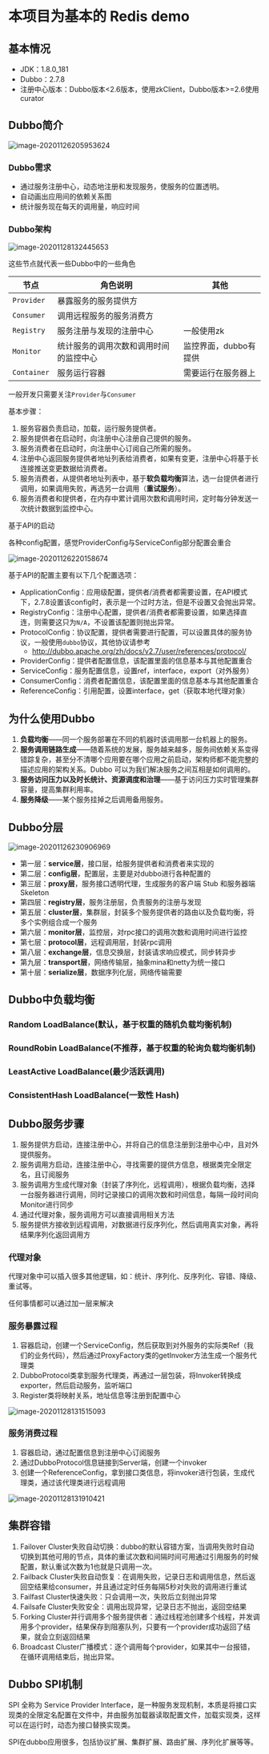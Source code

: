 # 本项目为基本的 Redis demo

## 基本情况

* JDK：1.8.0_181
* Dubbo：2.7.8
* 注册中心版本：Dubbo版本<2.6版本，使用zkClient，Dubbo版本>=2.6使用curator

## Dubbo简介

![image-20201126205953624](img/image-20201126205953624.png)

### Dubbo需求

* 通过服务注册中心，动态地注册和发现服务，使服务的位置透明。
* 自动画出应用间的依赖关系图
* 统计服务现在每天的调用量，响应时间

### Dubbo架构

![image-20201128132445653](img/image-20201128132445653.png)

这些节点就代表一些Dubbo中的一些角色

| 节点        | 角色说明                               | 其他                  |
| ----------- | -------------------------------------- | --------------------- |
| `Provider`  | 暴露服务的服务提供方                   |                       |
| `Consumer`  | 调用远程服务的服务消费方               |                       |
| `Registry`  | 服务注册与发现的注册中心               | 一般使用zk            |
| `Monitor`   | 统计服务的调用次数和调用时间的监控中心 | 监控界面，dubbo有提供 |
| `Container` | 服务运行容器                           | 需要运行在服务器上    |

一般开发只需要关注`Provider`与`Consumer`

基本步骤：

1. 服务容器负责启动，加载，运行服务提供者。
2. 服务提供者在启动时，向注册中心注册自己提供的服务。
3. 服务消费者在启动时，向注册中心订阅自己所需的服务。
4. 注册中心返回服务提供者地址列表给消费者，如果有变更，注册中心将基于长连接推送变更数据给消费者。
5. 服务消费者，从提供者地址列表中，基于**软负载均衡**算法，选一台提供者进行调用，如果调用失败，再选另一台调用（**重试服务**）。
6. 服务消费者和提供者，在内存中累计调用次数和调用时间，定时每分钟发送一次统计数据到监控中心。

基于API的启动

各种config配置，感觉ProviderConfig与ServiceConfig部分配置会重合

![image-20201126220158674](img/image-20201126220158674.png)

基于API的配置主要有以下几个配置选项：

* ApplicationConfig：应用级配置，提供者/消费者都需要设置，在API模式下，2.7.8设置该config时，表示是一个过时方法，但是不设置又会抛出异常。
* RegistryConfig：注册中心配置，提供者/消费者都需要设置，如果选择直连，则需要这只为`N/A`，不设置该配置则抛出异常。
* ProtocolConfig：协议配置，提供者需要进行配置，可以设置具体的服务协议，一般使用`dubbo`协议，其他协议请参考
  * http://dubbo.apache.org/zh/docs/v2.7/user/references/protocol/
* ProviderConfig：提供者配置信息，该配置里面的信息基本与其他配置重合
* ServiceConfig：服务配置信息，设置ref，interface，export（对外服务）
* ConsumerConfig：消费者配置信息，该配置里面的信息基本与其他配置重合
* ReferenceConfig：引用配置，设置interface，get（获取本地代理对象）

## 为什么使用Dubbo

1. **负载均衡**——同一个服务部署在不同的机器时该调用那一台机器上的服务。
2. **服务调用链路生成**——随着系统的发展，服务越来越多，服务间依赖关系变得错踪复杂，甚至分不清哪个应用要在哪个应用之前启动，架构师都不能完整的描述应用的架构关系。Dubbo 可以为我们解决服务之间互相是如何调用的。
3. **服务访问压力以及时长统计、资源调度和治理**——基于访问压力实时管理集群容量，提高集群利用率。
4. **服务降级**——某个服务挂掉之后调用备用服务。

## Dubbo分层

![image-20201126230906969](img/image-20201126230906969.png)

- 第一层：**service层**，接口层，给服务提供者和消费者来实现的
- 第二层：**config层**，配置层，主要是对dubbo进行各种配置的
- 第三层：**proxy层**，服务接口透明代理，生成服务的客户端 Stub 和服务器端 Skeleton
- 第四层：**registry层**，服务注册层，负责服务的注册与发现
- 第五层：**cluster层**，集群层，封装多个服务提供者的路由以及负载均衡，将多个实例组合成一个服务
- 第六层：**monitor层**，监控层，对rpc接口的调用次数和调用时间进行监控
- 第七层：**protocol层**，远程调用层，封装rpc调用
- 第八层：**exchange层**，信息交换层，封装请求响应模式，同步转异步
- 第九层：**transport层**，网络传输层，抽象mina和netty为统一接口
- 第十层：**serialize层**，数据序列化层，网络传输需要

## Dubbo中负载均衡

### Random LoadBalance(默认，基于权重的随机负载均衡机制)

### RoundRobin LoadBalance(不推荐，基于权重的轮询负载均衡机制)

### LeastActive LoadBalance(最少活跃调用)

### ConsistentHash LoadBalance(一致性 Hash)

## Dubbo服务步骤

1. 服务提供方启动，连接注册中心，并将自己的信息注册到注册中心中，且对外提供服务。
2. 服务调用方启动，连接注册中心，寻找需要的提供方信息，根据类完全限定名，且订阅服务
3. 服务调用方生成代理对象（封装了序列化，远程调用），根据负载均衡，选择一台服务器进行调用，同时记录接口的调用次数和时间信息，每隔一段时间向Monitor进行同步
4. 通过代理对象，服务调用方可以直接调用相关方法
5. 服务提供方接收到远程调用，对数据进行反序列化，然后调用真实对象，再将结果序列化返回调用方

### 代理对象

代理对象中可以插入很多其他逻辑，如：统计、序列化、反序列化、容错、降级、重试等。

任何事情都可以通过加一层来解决

### 服务暴露过程

1. 容器启动，创建一个ServiceConfig，然后获取到对外服务的实际类Ref（我们的业务代码），然后通过ProxyFactory类的getInvoker方法生成一个服务代理类
2. DubboProtocol类拿到服务代理类，再通过一层包装，将Invoker转换成exporter，然后启动服务，监听端口
3. Register类将映射关系，地址信息等注册到配置中心

![image-20201128131515093](img/image-20201128131515093.png)

### 服务消费过程

1. 容器启动，通过配置信息到注册中心订阅服务
2. 通过DubboProtocol信息链接到Server端，创建一个invoker
3. 创建一个ReferenceConfig，拿到接口类信息，将invoker进行包装，生成代理类，通过该代理类进行远程调用

![image-20201128131910421](img/image-20201128131910421.png)

## 集群容错

1. Failover Cluster失败自动切换：dubbo的默认容错方案，当调用失败时自动切换到其他可用的节点，具体的重试次数和间隔时间可用通过引用服务的时候配置，默认重试次数为1也就是只调用一次。
2. Failback Cluster失败自动恢复：在调用失败，记录日志和调用信息，然后返回空结果给consumer，并且通过定时任务每隔5秒对失败的调用进行重试
3. Failfast Cluster快速失败：只会调用一次，失败后立刻抛出异常
4. Failsafe Cluster失败安全：调用出现异常，记录日志不抛出，返回空结果
5. Forking Cluster并行调用多个服务提供者：通过线程池创建多个线程，并发调用多个provider，结果保存到阻塞队列，只要有一个provider成功返回了结果，就会立刻返回结果
6. Broadcast Cluster广播模式：逐个调用每个provider，如果其中一台报错，在循环调用结束后，抛出异常。

## Dubbo SPI机制

SPI 全称为 Service Provider Interface，是一种服务发现机制，本质是将接口实现类的全限定名配置在文件中，并由服务加载器读取配置文件，加载实现类，这样可以在运行时，动态为接口替换实现类。

SPI在dubbo应用很多，包括协议扩展、集群扩展、路由扩展、序列化扩展等等。